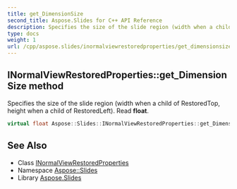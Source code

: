 ```yaml
---
title: get_DimensionSize
second_title: Aspose.Slides for C++ API Reference
description: Specifies the size of the slide region (width when a child of RestoredTop, height when a child of RestoredLeft). Read float.
type: docs
weight: 1
url: /cpp/aspose.slides/inormalviewrestoredproperties/get_dimensionsize/
---
```

## INormalViewRestoredProperties::get_DimensionSize method


Specifies the size of the slide region (width when a child of RestoredTop, height when a child of RestoredLeft). Read **float**.

```cpp
virtual float Aspose::Slides::INormalViewRestoredProperties::get_DimensionSize()=0
```

## See Also

* Class [INormalViewRestoredProperties](../)
* Namespace [Aspose::Slides](../../)
* Library [Aspose.Slides](../../../)
